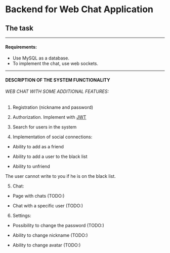 # Backend for Web Chat Application

## The task
___

#### Requirements:

- Use MySQL as a database.
- To implement the chat, use web sockets.
___

#### DESCRIPTION OF THE SYSTEM FUNCTIONALITY

###### WEB CHAT WITH SOME ADDITIONAL FEATURES:

1. Registration (nickname and password)

2. Authorization. Implement with [JWT](https://jwt.io/)

3. Search for users in the system

4. Implementation of social connections:

- Ability to add as a friend

- Ability to add a user to the black list

- Ability to unfriend

The user cannot write to you if he is on the black list.

5. Chat:

- Page with chats (TODO:)

- Chat with a specific user (TODO:)

6. Settings:

- Possibility to change the password (TODO:)

- Ability to change nickname (TODO:)

- Ability to change avatar (TODO:)